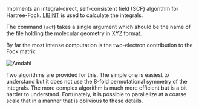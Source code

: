 Implments an integral-direct, self-consistent field (SCF) algorithm for Hartree-Fock.  [LIBINT](https://github.com/evaleev/libint) is used to calculate the integrals.

The command (`scf`) takes a single argument which should be the name of the file holding the molecular geometry in XYZ format.

By far the most intense computation is the two-electron contribution to the Fock matrix

<img src="https://latex.codecogs.com/svg.latex?\Large&space;\sum&#95;{kl}D\sum&#95;{kl}\left(2(ij|kl)-(ik|jl)\right)" title="Amdahl" />

Two algorithms are provided for this.  The simple one is easiest to understand but it does not use the 8-fold permutational symmetry of the integrals.  The more complex algorithm is much more efficient but is a bit harder to understand.  Fortunately, it is possible to parallelize at a coarse scale that in a manner that is oblivious to these details.





